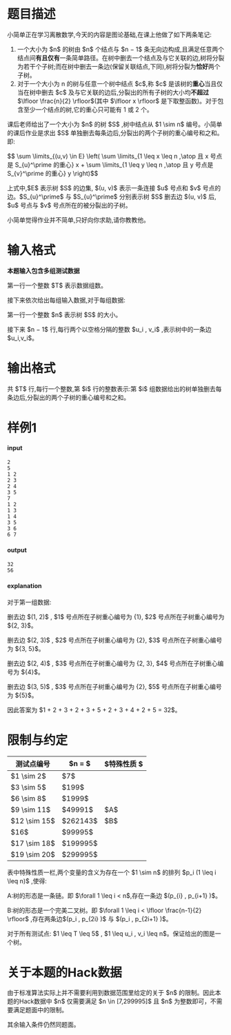 # 题目描述

<p>小简单正在学习离散数学,今天的内容是图论基础,在课上他做了如下两条笔记:</p>
<ol><li>一个大小为 $n$ 的树由 $n$ 个结点与 $n − 1$ 条无向边构成,且满足任意两个结点间<strong>有且仅有</strong>一条简单路径。在树中删去一个结点及与它关联的边,树将分裂为若干个子树;而在树中删去一条边(保留关联结点,下同),树将分裂为<strong>恰好</strong>两个子树。</li>
<li>对于一个大小为 n 的树与任意一个树中结点 $c$,称 $c$ 是该树的<strong>重心</strong>当且仅当在树中删去 $c$ 及与它关联的边后,分裂出的所有子树的大小均<strong>不超过</strong> $\lfloor \frac{n}{2} \rfloor$(其中 $\lfloor x \rfloor$ 是下取整函数)。对于包含至少一个结点的树,它的重心只可能有 1 或 2 个。</li>
</ol><p>课后老师给出了一个大小为 $n$ 的树 $S$ ,树中结点从 $1 \sim n$ 编号。小简单的课后作业是求出 $S$ 单独删去每条边后,分裂出的两个子树的重心编号和之和。即:</p>
<p>$$ \sum \limits_{(u,v) \in E} \left( \sum \limits_{1 \leq x \leq n ,\atop  且 x 号点是 S_{u}^\prime 的重心}  x  +
                                                     \sum \limits_{1 \leq y \leq n ,\atop  且 y 号点是 S_{v}^\prime 的重心}  y   \right)$$</p>
<p>上式中,$E$ 表示树 $S$ 的边集, $(u, v)$ 表示一条连接 $u$ 号点和 $v$ 号点的边。$S_{u}^\prime$ 与 $S_{u}^\prime$ 分别表示树 $S$ 删去边 $(u, v)$ 后, $u$ 号点与 $v$ 号点所在的被分裂出的子树。</p>
<p>小简单觉得作业并不简单,只好向你求助,请你教教他。</p>

# 输入格式


<p><strong>本题输入包含多组测试数据</strong></p>
<p>第一行一个整数 $T$ 表示数据组数。</p>
<p>接下来依次给出每组输入数据,对于每组数据:</p>
<p>第一行一个整数 $n$ 表示树 $S$ 的大小。</p>
<p>接下来 $n − 1$ 行,每行两个以空格分隔的整数 $u_i , v_i$ ,表示树中的一条边 $u_i,v_i$。</p>

# 输出格式


<p>共 $T$ 行,每行一个整数,第 $i$ 行的整数表示:第 $i$ 组数据给出的树单独删去每条边后,分裂出的两个子树的重心编号和之和。</p>

# 样例1


<h4>input</h4>
<pre><code class="sh_plain">2
5
1 2
2 3
2 4
3 5
7
1 2
1 3
1 4
3 5
3 6
6 7</code></pre>
<h4>output</h4>
<pre><code class="sh_plain">32
56</code></pre>
<h4>explanation</h4>
<p>对于第一组数据:</p>
<p>删去边 $(1, 2)$ , $1$ 号点所在子树重心编号为 {1}, $2$ 号点所在子树重心编号为 ${2, 3}$。</p>
<p>删去边 $(2, 3)$ , $2$ 号点所在子树重心编号为 {2}, $3$ 号点所在子树重心编号为 ${3, 5}$。</p>
<p>删去边 $(2, 4)$ , $3$ 号点所在子树重心编号为 {2, 3}, $4$ 号点所在子树重心编号为 ${4}$。</p>
<p>删去边 $(3, 5)$ , $3$ 号点所在子树重心编号为 {2}, $5$ 号点所在子树重心编号为 ${5}$。</p>
<p>因此答案为 $1 + 2 + 3 + 2 + 3 + 5 + 2 + 3 + 4 + 2 + 5 = 32$。</p>

# 限制与约定


<p></p><div class="table-responsive">
    <table class="table table-bordered table-text-center table-vertical-middle"><thead><tr><th>测试点编号</th><th>$n = $</th><th>$特殊性质 $</th></tr></thead><tbody><tr><td>$1 \sim 2$</td><td>$7$</td><td rowspan="3"></td></tr><tr><td>$3 \sim 5$</td><td>$199$</td></tr><tr><td>$6 \sim 8$</td><td>$1999$</td></tr><tr><td>$9 \sim 11$</td><td>$49991$</td><td>$A$</td></tr><tr><td>$12 \sim 15$</td><td>$262143$</td><td>$B$</td></tr><tr><td>$16$</td><td>$99995$</td><td rowspan="3"></td></tr><tr><td>$17 \sim 18$</td><td>$199995$</td></tr><tr><td>$19 \sim 20$</td><td>$299995$</td></tr></tbody></table><div>

<p>表中特殊性质一栏,两个变量的含义为存在一个 $1 \sim n$ 的排列 $p_i (1 \leq i \leq n)$ ,使得:</p>
<p>A:树的形态是一条链。即 $\forall 1 \leq i &lt; n$,存在一条边 $(p_{i} , p_{i+1} )$。</p>
<p>B:树的形态是一个完美二叉树。即 $\forall 1 \leq i &lt; \lfloor \frac{n-1}{2} \rfloor$ ,存在两条边$(p_i , p_{2i} )$ 与 $(p_i , p_{2i+1} )$。</p>
<p>对于所有测试点: $1 \leq T \leq 5$ , $1 \leq u_i , v_i \leq n$。保证给出的图是一个树。</p>

# 关于本题的Hack数据


<p>由于标准算法实际上并不需要利用到数据范围里给定的关于 $n$ 的限制。因此本题的Hack数据中 $n$ 仅需要满足 $n \in [7,299995]$ 且 $n$ 为整数即可，不需要满足题面中的限制。</p>
<p>其余输入条件仍然同题面。</p>
</div></div>